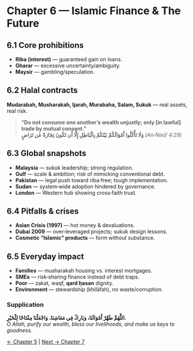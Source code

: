 ﻿
# Chapter 6 — Islamic Finance & The Future

## 6.1 Core prohibitions
- **Riba (interest)** — guaranteed gain on loans.  
- **Gharar** — excessive uncertainty/ambiguity.  
- **Maysir** — gambling/speculation.

## 6.2 Halal contracts
**Mudarabah, Musharakah, Ijarah, Murabaha, Salam, Sukuk** — real assets, real risk.

> **“Do not consume one another’s wealth unjustly; only [in lawful] trade by mutual consent.”**  
> **وَلَا تَأْكُلُوا أَمْوَالَكُمْ بَيْنَكُمْ بِالْبَاطِلِ إِلَّا أَن تَكُونَ تِجَارَةً عَن تَرَاضٍ** *(An‑Nisāʾ 4:29)*

## 6.3 Global snapshots
- **Malaysia** — sukuk leadership; strong regulation.
- **Gulf** — scale & ambition; risk of mimicking conventional debt.
- **Pakistan** — legal push toward riba‑free; tough implementation.
- **Sudan** — system‑wide adoption hindered by governance.
- **London** — Western hub showing cross‑faith trust.

## 6.4 Pitfalls & crises
- **Asian Crisis (1997)** — hot money & devaluations.  
- **Dubai 2009** — over‑leveraged projects; sukuk design lessons.  
- **Cosmetic “Islamic” products** — form without substance.

## 6.5 Everyday impact
- **Families** — musharakah housing vs. interest mortgages.  
- **SMEs** — risk‑sharing finance instead of debt traps.  
- **Poor** — zakat, waqf, **qard ḥasan** dignity.  
- **Environment** — stewardship (khilāfah), no waste/corruption.

### Supplication
**اللَّهُمَّ طَهِّرْ أَمْوَالَنَا، وَبَارِكْ فِي مَعَاشِنَا، وَاجْعَلْنَا مِفْتَاحًا لِلْخَيْرِ.**  
*O Allah, purify our wealth, bless our livelihoods, and make us keys to goodness.*

[← Chapter 5](technology_and_banking.md) | [Next → Chapter 7](umicom_abs_coin.md)
